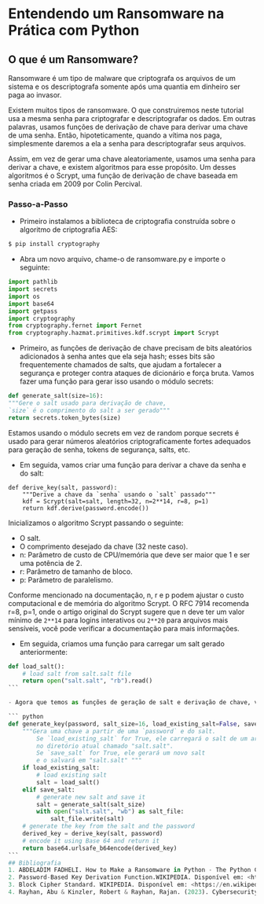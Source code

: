 # Entendendo um Ransomware na Prática com Python

## O que é um Ransomware?
Ransomware é um tipo de malware que criptografa os arquivos de um sistema e os descriptografa somente após uma quantia em dinheiro ser paga ao invasor.

Existem muitos tipos de ransomware. O que construiremos neste tutorial usa a mesma senha para criptografar e descriptografar os dados. Em outras palavras, usamos funções de derivação de chave para derivar uma chave de uma senha. Então, hipoteticamente, quando a vítima nos paga, simplesmente daremos a ela a senha para descriptografar seus arquivos.

Assim, em vez de gerar uma chave aleatoriamente, usamos uma senha para derivar a chave, e existem algoritmos para esse propósito. Um desses algoritmos é o Scrypt, uma função de derivação de chave baseada em senha criada em 2009 por Colin Percival.

### Passo-a-Passo
- Primeiro instalamos a biblioteca de criptografia construída sobre o algoritmo de criptografia AES:

```python
$ pip install cryptography
```

- Abra um novo arquivo, chame-o de ransomware.py e importe o seguinte:

```python
import pathlib
import secrets
import os
import base64
import getpass
import cryptography
from cryptography.fernet import Fernet
from cryptography.hazmat.primitives.kdf.scrypt import Scrypt
```

- Primeiro, as funções de derivação de chave precisam de bits aleatórios adicionados à senha antes que ela seja hash; esses bits são frequentemente chamados de salts, que ajudam a fortalecer a segurança e proteger contra ataques de dicionário e força bruta. Vamos fazer uma função para gerar isso usando o módulo secrets:

```python
def generate_salt(size=16):
"""Gere o salt usado para derivação de chave,
`size` é o comprimento do salt a ser gerado"""
return secrets.token_bytes(size)
```

Estamos usando o módulo secrets em vez de random porque secrets é usado para gerar números aleatórios criptograficamente fortes adequados para geração de senha, tokens de segurança, salts, etc. 

- Em seguida, vamos criar uma função para derivar a chave da senha e do salt:

```
def derive_key(salt, password):
    """Derive a chave da `senha` usando o `salt` passado"""
    kdf = Scrypt(salt=salt, length=32, n=2**14, r=8, p=1)
    return kdf.derive(password.encode())
```
Inicializamos o algoritmo Scrypt passando o seguinte:

- O salt.
- O comprimento desejado da chave (32 neste caso).
- n: Parâmetro de custo de CPU/memória que deve ser maior que 1 e ser uma potência de 2.
- r: Parâmetro de tamanho de bloco.
- p: Parâmetro de paralelismo.

Conforme mencionado na documentação, n, r e p podem ajustar o custo computacional e de memória do algoritmo Scrypt. O RFC 7914 recomenda r=8, p=1, onde o artigo original do Scrypt sugere que n deve ter um valor mínimo de `2**14` para logins interativos ou `2**20` para arquivos mais sensíveis, você pode verificar a documentação para mais informações.

- Em seguida, criamos uma função para carregar um salt gerado anteriormente:

````python
def load_salt():
    # load salt from salt.salt file
    return open("salt.salt", "rb").read()
```

- Agora que temos as funções de geração de salt e derivação de chave, vamos criar a função principal que gera a chave a partir de uma senha:

``` python
def generate_key(password, salt_size=16, load_existing_salt=False, save_salt=True):
    """Gera uma chave a partir de uma `password` e do salt.
        Se `load_existing_salt` for True, ele carregará o salt de um arquivo
        no diretório atual chamado "salt.salt".
        Se `save_salt` for True, ele gerará um novo salt
        e o salvará em "salt.salt" """
    if load_existing_salt:
        # load existing salt
        salt = load_salt()
    elif save_salt:
        # generate new salt and save it
        salt = generate_salt(salt_size)
        with open("salt.salt", "wb") as salt_file:
            salt_file.write(salt)
    # generate the key from the salt and the password
    derived_key = derive_key(salt, password)
    # encode it using Base 64 and return it
    return base64.urlsafe_b64encode(derived_key)
```
## Bibliografia
1. ABDELADIM FADHELI. How to Make a Ransomware in Python - The Python Code. Disponível em: <https://thepythoncode.com/article/make-a-ransomware-in-python>. Acesso em: 18 dez. 2024.
2. Password-Based Key Derivation Function.WIKIPEDIA. Disponível em: <https://en.wikipedia.org/wiki/Scrypt>. Acesso em: 18 dez. 2024.
3. Block Cipher Standard. WIKIPEDIA. Disponível em: <https://en.wikipedia.org/wiki/Advanced_Encryption_Standard>. Acesso em: 18 dez. 2024.
4. Rayhan, Abu & Kinzler, Robert & Rayhan, Rajan. (2023). Cybersecurity Best Practices for Python Web Applications. 10.13140/RG.2.2.29658.11202. 
